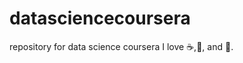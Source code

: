 datasciencecoursera
===================

repository for data science coursera
I love :coffee:,:pizza:, and :dancer:.
